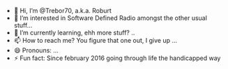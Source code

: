 - 👋 Hi, I’m @Trebor70, a.k.a. Roburt
- 👀 I’m interested in Software Defined Radio amongst the other usual stuff...
- 🌱 I’m currently learning, ehh more stuff? ..
- 📫 How to reach me? You figure that one out, I give up ...
- 😄 Pronouns: ...
- ⚡ Fun fact: Since february 2016 going through life the handicapped way 

<!---
Trebor70/Trebor70 is a ✨ special ✨ repository because its `README.md` (this file) appears on your GitHub profile.
You can click the Preview link to take a look at your changes.
--->

